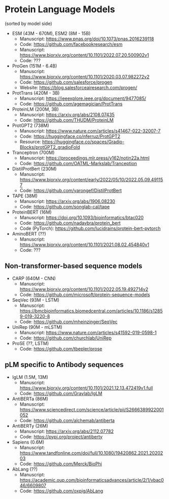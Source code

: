 # Protein Language Models
(sorted by model side)
- ESM (43M - 670M), ESM2 (8M - 15B)
  - Manuscript: https://www.pnas.org/doi/10.1073/pnas.2016239118
  - Code: https://github.com/facebookresearch/esm
  - Manuscript: https://www.biorxiv.org/content/10.1101/2022.07.20.500902v1
  - Code: ???
- ProGen (151M - 6.4B)
  - Manuscript: https://www.biorxiv.org/content/10.1101/2020.03.07.982272v2
  - Code: https://github.com/salesforce/progen
  - Website: https://blog.salesforceairesearch.com/progen/
- ProtTrans (420M - 3B)
  - Manuscript: https://ieeexplore.ieee.org/document/9477085/
  - Code: https://github.com/agemagician/ProtTrans
- ProteinLM (200M, 3B)
  - Manuscript: https://arxiv.org/abs/2108.07435
  - Code: https://github.com/THUDM/ProteinLM
- ProtGPT2 (738M)
  - Manuscript: https://www.nature.com/articles/s41467-022-32007-7
  - Code: https://huggingface.co/nferruz/ProtGPT2
  - Resource: https://huggingface.co/spaces/Gradio-Blocks/protGPT2_gradioFold
- Tranceptron (700M)
  - Manuscript: https://proceedings.mlr.press/v162/notin22a.html
  - Code: https://github.com/OATML-Markslab/Tranception
- DistilProtBert (230M)
  - Manuscript: https://www.biorxiv.org/content/early/2022/05/10/2022.05.09.491157
  - Code: https://github.com/yarongef/DistilProtBert
- TAPE (38M)
  - Manuscript: https://arxiv.org/abs/1906.08230
  - Code: https://github.com/songlab-cal/tape
- ProteinBERT (16M)
  - Manuscript: https://doi.org/10.1093/bioinformatics/btac020
  - Code: https://github.com/nadavbra/protein_bert
  - Code (PyTorch): https://github.com/lucidrains/protein-bert-pytorch
- AminoBERT (??)
  - Manuscript: https://www.biorxiv.org/content/10.1101/2021.08.02.454840v1
  - Code: ???

## Non-transformer-based sequence models
- CARP (640M - CNN)
  - Manuscript: https://www.biorxiv.org/content/10.1101/2022.05.19.492714v2
  - Code: https://github.com/microsoft/protein-sequence-models
- SeqVec (93M - LSTM)
  - Manuscript: https://bmcbioinformatics.biomedcentral.com/articles/10.1186/s12859-019-3220-8
  - Code: https://github.com/mheinzinger/SeqVec
- UniRep (90M - mLSTM)
  - Manuscript: https://www.nature.com/articles/s41592-019-0598-1
  - Code: https://github.com/churchlab/UniRep
- ProSE (??, LSTM)
  - Code: https://github.com/tbepler/prose

## pLM specific to Antibody sequences
- IgLM (1.5M, 13M)
  - Manuscript: https://www.biorxiv.org/content/10.1101/2021.12.13.472419v1.full
  - Code: https://github.com/Graylab/IgLM
- AntiBERTa (86M)
  - Manuscript: https://www.sciencedirect.com/science/article/pii/S2666389922001052
  - Code: https://github.com/alchemab/antiberta
- AntiBERTy (26M)
  - Manuscript: https://arxiv.org/abs/2112.07782
  - Code: https://pypi.org/project/antiberty
- Sapiens (0.6M)
  - Manuscript: https://www.tandfonline.com/doi/full/10.1080/19420862.2021.2020203
  - Code: https://github.com/Merck/BioPhi
- AbLang (??)
  - Manuscript: https://academic.oup.com/bioinformaticsadvances/article/2/1/vbac046/6609807
  - Code: https://github.com/oxpig/AbLang
